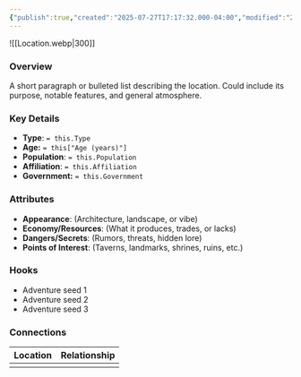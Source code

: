 ```yaml
---
{"publish":true,"created":"2025-07-27T17:17:32.000-04:00","modified":"2025-09-24T08:23:32.542-04:00","published":"2025-09-24T08:23:32.542-04:00","cssclasses":"","Type":null,"Age (years)":null,"Population":null,"Affiliation":null,"Government":null}
---
```


![[Location.webp\|300]]

### Overview
A short paragraph or bulleted list describing the location. Could include its purpose, notable features, and general atmosphere.

### Key Details
- **Type**: `= this.Type`
- **Age:** `= this["Age (years)"]`
- **Population**: `= this.Population`
- **Affiliation**: `= this.Affiliation`
- **Government:** `= this.Government`

### Attributes
- **Appearance**: (Architecture, landscape, or vibe)
- **Economy/Resources**: (What it produces, trades, or lacks)
- **Dangers/Secrets**: (Rumors, threats, hidden lore)
- **Points of Interest**: (Taverns, landmarks, shrines, ruins, etc.)

### Hooks
- Adventure seed 1
- Adventure seed 2
- Adventure seed 3

### Connections
| Location | Relationship |
| -------- | ------------ |
|          |              |

